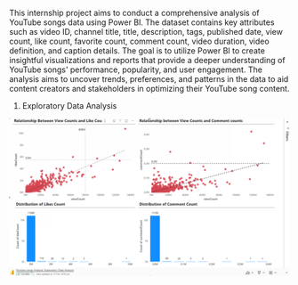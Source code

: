 This internship project aims to conduct a comprehensive analysis of YouTube songs data using Power BI. 
The dataset contains key attributes such as video ID, channel title, title, description, tags, published date, 
view count, like count, favorite count, comment count, video duration, video definition, and caption 
details. The goal is to utilize Power BI to create insightful visualizations and reports that provide a deeper 
understanding of YouTube songs' performance, popularity, and user engagement. The analysis aims to 
uncover trends, preferences, and patterns in the data to aid content creators and stakeholders in 
optimizing their YouTube song content.


1. Exploratory Data Analysis

![Project Preview](https://github.com/JatinKashyaap/Youtube-Songs-Data-Analysis/blob/main/Screenshot%202024-07-08%20174557.png)

